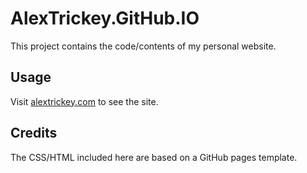 # AlexTrickey.GitHub.IO
This project contains the code/contents of my personal website.

## Usage
Visit [alextrickey.com](http://alextrickey.com/) to see the site. 

## Credits
The CSS/HTML included here are based on a GitHub pages template. 
